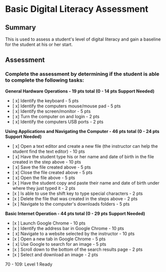 # Basic Digital Literacy Assessment 
 
## Summary

This is used to assess a student's level of digital literacy and gain a baseline for the student at his or her start.

## Assessment

### Complete the assessment by determining if the student is able to complete the following tasks: 

**General Hardware Operations - 19 pts total (0 - 14 pts Support Needed)**
- [ x] Identify the keyboard - 5 pts
- [ x] Identify the computers mouse/mouse pad - 5 pts
- [ x] Identify the screen/monitor - 5 pts
- [ x] Turn the computer on and login - 2 pts
- [ x] Identify the computers USB ports - 2 pts

**Using Applications and Navigating the Computer - 46 pts total (0 - 24 pts Support Needed)**
- [ x] Open a text editor and create a new file (the instructor can help the student find the text editor) - 10 pts
- [ x] Have the student type his or her name and date of birth in the file created in the step above - 10 pts
- [ x] Save the file created above - 5 pts
- [ x] Close the file created above - 5 pts
- [ x] Open the file above - 5 pts
- [x ] Have the student copy and paste their name and date of birth under where they just typed it - 2 pts 
- [x ] Is able to use the shift key to type special characters - 2 pts
- [x ] Delete the file that was created in the steps above - 2 pts
- [x ] Navigate to the computer's downloads folders - 5 pts

**Basic Internet Operation - 44 pts total (0 - 29 pts Support Needed)**
- [x ] Launch Google Chrome - 10 pts
- [x ] Identify the address bar in Google Chrome - 10 pts
- [ x] Navigate to a website selected by the instructor - 10 pts
- [x ] Open a new tab in Google Chrome - 5 pts
- [ x] Use Google to search for an image - 5 pts
- [x ] Scroll down to the bottom of the search results page - 2 pts
- [x ] Select and download an image - 2 pts

70 - 109: Level 1 Ready

